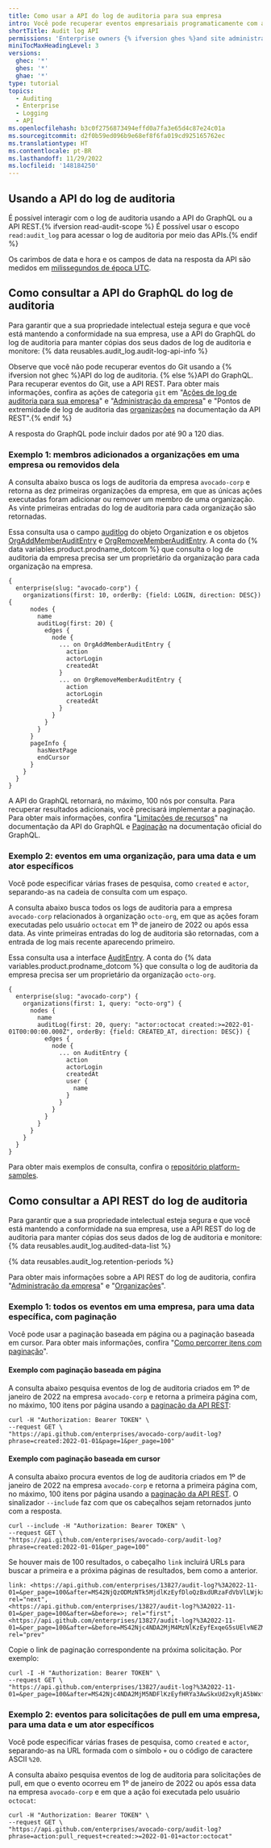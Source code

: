 ```yaml
---
title: Como usar a API do log de auditoria para sua empresa
intro: Você pode recuperar eventos empresariais programaticamente com a API REST ou a API do GraphQL.
shortTitle: Audit log API
permissions: 'Enterprise owners {% ifversion ghes %}and site administrators {% endif %}can use the audit log API.'
miniTocMaxHeadingLevel: 3
versions:
  ghec: '*'
  ghes: '*'
  ghae: '*'
type: tutorial
topics:
  - Auditing
  - Enterprise
  - Logging
  - API
ms.openlocfilehash: b3c0f2756873494effd0a7fa3e65d4c87e24c01a
ms.sourcegitcommit: d2f0b59ed096b9e68ef8f6fa019cd925165762ec
ms.translationtype: HT
ms.contentlocale: pt-BR
ms.lasthandoff: 11/29/2022
ms.locfileid: '148184250'
---
```

## Usando a API do log de auditoria

É possível interagir com o log de auditoria usando a API do GraphQL ou a API REST.{% ifversion read-audit-scope %} É possível usar o escopo `read:audit_log` para acessar o log de auditoria por meio das APIs.{% endif %}

Os carimbos de data e hora e os campos de data na resposta da API são medidos em [milissegundos de época UTC](http://en.wikipedia.org/wiki/Unix_time).

## Como consultar a API do GraphQL do log de auditoria

Para garantir que a sua propriedade intelectual esteja segura e que você está mantendo a conformidade na sua empresa, use a API do GraphQL do log de auditoria para manter cópias dos seus dados de log de auditoria e monitore: {% data reusables.audit_log.audit-log-api-info %}

Observe que você não pode recuperar eventos do Git usando a {% ifversion not ghec %}API do log de auditoria. {% else %}API do GraphQL. Para recuperar eventos do Git, use a API REST. Para obter mais informações, confira as ações de categoria `git` em "[Ações de log de auditoria para sua empresa](/admin/monitoring-activity-in-your-enterprise/reviewing-audit-logs-for-your-enterprise/audit-log-events-for-your-enterprise#git-category-actions)" e "[Administração da empresa](/rest/reference/enterprise-admin#audit-log)" e "Pontos de extremidade de log de auditoria das [organizações](/rest/reference/orgs#get-the-audit-log-for-an-organization) na documentação da API REST".{% endif %}

A resposta do GraphQL pode incluir dados por até 90 a 120 dias.

### Exemplo 1: membros adicionados a organizações em uma empresa ou removidos dela

A consulta abaixo busca os logs de auditoria da empresa `avocado-corp` e retorna as dez primeiras organizações da empresa, em que as únicas ações executadas foram adicionar ou remover um membro de uma organização. As vinte primeiras entradas do log de auditoria para cada organização são retornadas. 

Essa consulta usa o campo [auditlog](/graphql/reference/objects) do objeto Organization e os objetos [OrgAddMemberAuditEntry](/graphql/reference/objects#orgaddmemberauditentry) e [OrgRemoveMemberAuditEntry](/graphql/reference/objects#orgremovememberauditentry). A conta do {% data variables.product.prodname_dotcom %} que consulta o log de auditoria da empresa precisa ser um proprietário da organização para cada organização na empresa.

```shell
{
  enterprise(slug: "avocado-corp") {
    organizations(first: 10, orderBy: {field: LOGIN, direction: DESC}) {
      nodes {
        name
        auditLog(first: 20) {
          edges {
            node {
              ... on OrgAddMemberAuditEntry {
                action
                actorLogin
                createdAt
              }
              ... on OrgRemoveMemberAuditEntry {
                action
                actorLogin
                createdAt
              }
            }
          }
        }
      }
      pageInfo {
        hasNextPage
        endCursor
      }
    }
  }
}
```

A API do GraphQL retornará, no máximo, 100 nós por consulta. Para recuperar resultados adicionais, você precisará implementar a paginação. Para obter mais informações, confira "[Limitações de recursos](/graphql/overview/resource-limitations#node-limit)" na documentação da API do GraphQL e [Paginação](https://graphql.org/learn/pagination/) na documentação oficial do GraphQL.
### Exemplo 2: eventos em uma organização, para uma data e um ator específicos

Você pode especificar várias frases de pesquisa, como `created` e `actor`, separando-as na cadeia de consulta com um espaço.

A consulta abaixo busca todos os logs de auditoria para a empresa `avocado-corp` relacionados à organização `octo-org`, em que as ações foram executadas pelo usuário `octocat` em 1º de janeiro de 2022 ou após essa data. As vinte primeiras entradas do log de auditoria são retornadas, com a entrada de log mais recente aparecendo primeiro. 

Essa consulta usa a interface [AuditEntry](/graphql/reference/interfaces#auditentry). A conta do {% data variables.product.prodname_dotcom %} que consulta o log de auditoria da empresa precisa ser um proprietário da organização `octo-org`.

```shell
{
  enterprise(slug: "avocado-corp") {
    organizations(first: 1, query: "octo-org") {
      nodes {
        name
        auditLog(first: 20, query: "actor:octocat created:>=2022-01-01T00:00:00.000Z", orderBy: {field: CREATED_AT, direction: DESC}) {
          edges {
            node {
              ... on AuditEntry {
                action
                actorLogin
                createdAt
                user {
                  name
                }
              }
            }
          }
        }
      }
    }
  }
}
```

Para obter mais exemplos de consulta, confira o [repositório platform-samples](https://github.com/github/platform-samples/blob/master/graphql/queries).

## Como consultar a API REST do log de auditoria

Para garantir que a sua propriedade intelectual esteja segura e que você está mantendo a conformidade na sua empresa, use a API REST do log de auditoria para manter cópias dos seus dados de log de auditoria e monitore: {% data reusables.audit_log.audited-data-list %}

{% data reusables.audit_log.retention-periods %}

Para obter mais informações sobre a API REST do log de auditoria, confira "[Administração da empresa](/rest/reference/enterprise-admin#audit-log)" e "[Organizações](/rest/reference/orgs#get-the-audit-log-for-an-organization)".

### Exemplo 1: todos os eventos em uma empresa, para uma data específica, com paginação

Você pode usar a paginação baseada em página ou a paginação baseada em cursor. Para obter mais informações, confira "[Como percorrer itens com paginação](/rest/guides/traversing-with-pagination)".

#### Exemplo com paginação baseada em página

A consulta abaixo pesquisa eventos de log de auditoria criados em 1º de janeiro de 2022 na empresa `avocado-corp` e retorna a primeira página com, no máximo, 100 itens por página usando a [paginação da API REST](/rest/overview/resources-in-the-rest-api#pagination):

```shell
curl -H "Authorization: Bearer TOKEN" \
--request GET \
"https://api.github.com/enterprises/avocado-corp/audit-log?phrase=created:2022-01-01&page=1&per_page=100"
```

#### Exemplo com paginação baseada em cursor

A consulta abaixo procura eventos de log de auditoria criados em 1º de janeiro de 2022 na empresa `avocado-corp` e retorna a primeira página com, no máximo, 100 itens por página usando a [paginação da API REST](/rest/overview/resources-in-the-rest-api#pagination). O sinalizador `--include` faz com que os cabeçalhos sejam retornados junto com a resposta.

```
curl --include -H "Authorization: Bearer TOKEN" \
--request GET \
"https://api.github.com/enterprises/avocado-corp/audit-log?phrase=created:2022-01-01&per_page=100"
```

Se houver mais de 100 resultados, o cabeçalho `link` incluirá URLs para buscar a primeira e a próxima páginas de resultados, bem como a anterior.

```
link: <https://api.github.com/enterprises/13827/audit-log?%3A2022-11-01=&per_page=100&after=MS42NjQzODMzNTk5MjdlKzEyfDloQzBxdURzaFdVbVlLWjkxRU9mNXc%3D&before=>; rel="next", 
<https://api.github.com/enterprises/13827/audit-log?%3A2022-11-01=&per_page=100&after=&before=>; rel="first", 
<https://api.github.com/enterprises/13827/audit-log?%3A2022-11-01=&per_page=100&after=&before=MS42Njc4NDA2MjM4MzNlKzEyfExqeG5sUElvNEZMbG1XZHA5akdKTVE%3D>; rel="prev"
```

Copie o link de paginação correspondente na próxima solicitação. Por exemplo:

```shell
curl -I -H "Authorization: Bearer TOKEN" \
--request GET \
"https://api.github.com/enterprises/13827/audit-log?%3A2022-11-01=&per_page=100&after=MS42Njc4NDA2MjM5NDFlKzEyfHRYa3AwSkxUd2xyRjA5bWxfOS1RbFE%3D&before="
```

### Exemplo 2: eventos para solicitações de pull em uma empresa, para uma data e um ator específicos

Você pode especificar várias frases de pesquisa, como `created` e `actor`, separando-as na URL formada com o símbolo `+` ou o código de caractere ASCII `%20`.

A consulta abaixo pesquisa eventos de log de auditoria para solicitações de pull, em que o evento ocorreu em 1º de janeiro de 2022 ou após essa data na empresa `avocado-corp` e em que a ação foi executada pelo usuário `octocat`:

```shell
curl -H "Authorization: Bearer TOKEN" \
--request GET \
"https://api.github.com/enterprises/avocado-corp/audit-log?phrase=action:pull_request+created:>=2022-01-01+actor:octocat"
```






